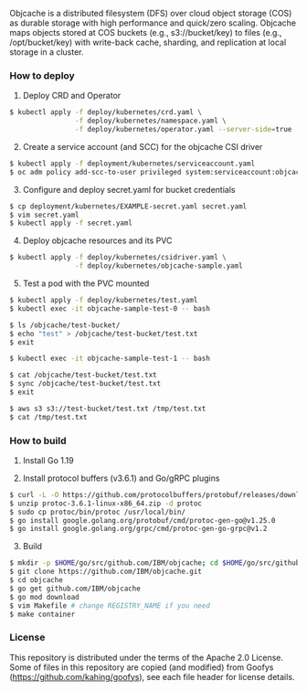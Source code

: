Objcache is a distributed filesystem (DFS) over cloud object storage (COS) as durable storage with high performance and quick/zero scaling.
Objcache maps objects stored at COS buckets (e.g., s3://bucket/key) to files (e.g., /opt/bucket/key) with write-back cache, sharding, and replication at local storage in a cluster.

### How to deploy

1. Deploy CRD and Operator

```bash
$ kubectl apply -f deploy/kubernetes/crd.yaml \
                -f deploy/kubernetes/namespace.yaml \
                -f deploy/kubernetes/operator.yaml --server-side=true
```

2. Create a service account (and SCC) for the objcache CSI driver

```bash
$ kubectl apply -f deployment/kubernetes/serviceaccount.yaml
$ oc adm policy add-scc-to-user privileged system:serviceaccount:objcache-operator-system:objcache-csi-sa # only for OpenShift
```

3. Configure and deploy secret.yaml for bucket credentials

```bash
$ cp deployment/kubernetes/EXAMPLE-secret.yaml secret.yaml
$ vim secret.yaml
$ kubectl apply -f secret.yaml
```

4. Deploy objcache resources and its PVC

```bash
$ kubectl apply -f deploy/kubernetes/csidriver.yaml \
                -f deploy/kubernetes/objcache-sample.yaml
```

5. Test a pod with the PVC mounted

```bash
$ kubectl apply -f deploy/kubernetes/test.yaml
$ kubectl exec -it objcache-sample-test-0 -- bash

$ ls /objcache/test-bucket/
$ echo "test" > /objcache/test-bucket/test.txt
$ exit

$ kubectl exec -it objcache-sample-test-1 -- bash

$ cat /objcache/test-bucket/test.txt
$ sync /objcache/test-bucket/test.txt
$ exit

$ aws s3 s3://test-bucket/test.txt /tmp/test.txt
$ cat /tmp/test.txt
```

### How to build

1. Install Go 1.19

2. Install protocol buffers (v3.6.1) and Go/gRPC plugins

```bash
$ curl -L -O https://github.com/protocolbuffers/protobuf/releases/download/v3.6.1/protoc-3.6.1-linux-x86_64.zip
$ unzip protoc-3.6.1-linux-x86_64.zip -d protoc
$ sudo cp protoc/bin/protoc /usr/local/bin/
$ go install google.golang.org/protobuf/cmd/protoc-gen-go@v1.25.0
$ go install google.golang.org/grpc/cmd/protoc-gen-go-grpc@v1.2
```

3. Build

```bash
$ mkdir -p $HOME/go/src/github.com/IBM/objcache; cd $HOME/go/src/github.com/IBM
$ git clone https://github.com/IBM/objcache.git
$ cd objcache
$ go get github.com/IBM/objcache
$ go mod download
$ vim Makefile # change REGISTRY_NAME if you need
$ make container
```

### License

This repository is distributed under the terms of the Apache 2.0 License.
Some of files in this repository are copied (and modified) from Goofys (https://github.com/kahing/goofys), see each file header for license details.
